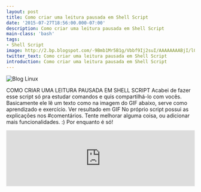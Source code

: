 ```yaml
---
layout: post
title: Como criar uma leitura pausada em Shell Script
date: '2015-07-27T18:56:00.000-07:00'
description: Como criar uma leitura pausada em Shell Script
main-class: 'bash'
tags:
- Shell Script
image: http://2.bp.blogspot.com/-9Bmb1Mr5B1g/Vbbf9Ij2suI/AAAAAAAABjI/l0d3HoryoUU/s72-c/leitura.png
twitter_text: Como criar uma leitura pausada em Shell Script
introduction: Como criar uma leitura pausada em Shell Script
---
```

![Blog Linux](http://2.bp.blogspot.com/-9Bmb1Mr5B1g/Vbbf9Ij2suI/AAAAAAAABjI/l0d3HoryoUU/s400/leitura.png "Blog Linux")
 
COMO CRIAR UMA LEITURA PAUSADA EM SHELL SCRIPT
Acabei de fazer esse script só pra estudar comandos e quis compartilhá-lo com vocês. Basicamente ele lê um texto como na imagem do GIF abaixo, serve como aprendizado e exercício.
Ver resultado em GIF
No próprio script possui as explicações nos #comentários. Tente melhorar alguma coisa, ou adicionar mais funcionalidades. :)
Por enquanto é só!
  <iframe src="http://pastebin.com/raw/HA2nmU3H" style="border:none;width:100%;"><iframe>
 {% highlight bash %}
#!/bin/bash
# Como criar uma leitura pausada em Shell Script
# http://www.terminalroot.com.br/
# limpamos a tela resetando os comandos
reset
# frase que iremos ler, pode usar tb: frase="$(cat texto.txt)" , para ler um arquivo .txt ou outro
frase="O primeiro shell Unix, o sh criado por Ken Thompson, foi modelado depois do shell Multics, em si modelado com base no programa RUNCOM de Louis Pouzin.";
# Contamos quantos caracteres tem a string/frase/texto
tam="${#frase}";
# desligamos o cursor
setterm -cursor off;
# escolhemos a posição de início da leitura na tela
tput cup 2 4;
# iniciamos o loop com seq de 0 até o máximo que é o tamanho da string
for i in $(seq 0 $tam)
do
 # lêmos 1 caracter na posição i da variável "frase"
 echo -en "${frase:$i:1}"
 
 # pausamos de acordo com o tempo q desejamos
 sleep 0.1
done
# só pulamos mais uma linha
echo -e "\n";
# religamos o cursor
setterm -cursor on;
exit 0
{% endhighlight %}
<div class= "Blog Linux")
